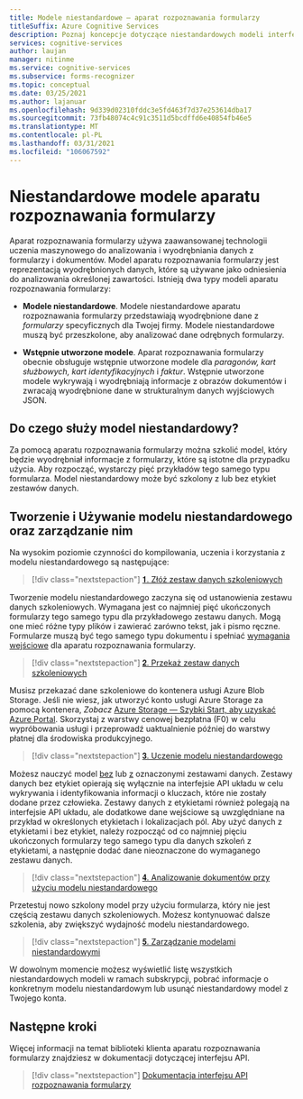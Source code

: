 ```yaml
---
title: Modele niestandardowe — aparat rozpoznawania formularzy
titleSuffix: Azure Cognitive Services
description: Poznaj koncepcje dotyczące niestandardowych modeli interfejsu API rozpoznawania formularzy — użycie i limity.
services: cognitive-services
author: laujan
manager: nitinme
ms.service: cognitive-services
ms.subservice: forms-recognizer
ms.topic: conceptual
ms.date: 03/25/2021
ms.author: lajanuar
ms.openlocfilehash: 9d339d02310fddc3e5fd463f7d37e253614dba17
ms.sourcegitcommit: 73fb48074c4c91c3511d5bcdffd6e40854fb46e5
ms.translationtype: MT
ms.contentlocale: pl-PL
ms.lasthandoff: 03/31/2021
ms.locfileid: "106067592"
---
```

# <a name="form-recognizer-custom-models"></a>Niestandardowe modele aparatu rozpoznawania formularzy

Aparat rozpoznawania formularzy używa zaawansowanej technologii uczenia maszynowego do analizowania i wyodrębniania danych z formularzy i dokumentów. Model aparatu rozpoznawania formularzy jest reprezentacją wyodrębnionych danych, które są używane jako odniesienia do analizowania określonej zawartości. Istnieją dwa typy modeli aparatu rozpoznawania formularzy:

* **Modele niestandardowe**. Modele niestandardowe aparatu rozpoznawania formularzy przedstawiają wyodrębnione dane z _formularzy_ specyficznych dla Twojej firmy. Modele niestandardowe muszą być przeszkolone, aby analizować dane odrębnych formularzy.

* **Wstępnie utworzone modele**. Aparat rozpoznawania formularzy obecnie obsługuje wstępnie utworzone modele dla _paragonów, kart służbowych, kart identyfikacyjnych_ i _faktur_. Wstępnie utworzone modele wykrywają i wyodrębniają informacje z obrazów dokumentów i zwracają wyodrębnione dane w strukturalnym danych wyjściowych JSON.

## <a name="what-does-a-custom-model-do"></a>Do czego służy model niestandardowy?

Za pomocą aparatu rozpoznawania formularzy można szkolić model, który będzie wyodrębniał informacje z formularzy, które są istotne dla przypadku użycia. Aby rozpocząć, wystarczy pięć przykładów tego samego typu formularza. Model niestandardowy może być szkolony z lub bez etykiet zestawów danych.

## <a name="create-use-and-manage-your-custom-model"></a>Tworzenie i Używanie modelu niestandardowego oraz zarządzanie nim

Na wysokim poziomie czynności do kompilowania, uczenia i korzystania z modelu niestandardowego są następujące:

> [!div class="nextstepaction"]
>[&#120783;. Złóż zestaw danych szkoleniowych](build-training-data-set.md#custom-model-input-requirements)

Tworzenie modelu niestandardowego zaczyna się od ustanowienia zestawu danych szkoleniowych. Wymagana jest co najmniej pięć ukończonych formularzy tego samego typu dla przykładowego zestawu danych. Mogą one mieć różne typy plików i zawierać zarówno tekst, jak i pismo ręczne. Formularze muszą być tego samego typu dokumentu i spełniać [wymagania wejściowe](build-training-data-set.md#custom-model-input-requirements) dla aparatu rozpoznawania formularzy.  

> [!div class="nextstepaction"]
> [&#120784;. Przekaż zestaw danych szkoleniowych](build-training-data-set.md#upload-your-training-data)

Musisz przekazać dane szkoleniowe do kontenera usługi Azure Blob Storage. Jeśli nie wiesz, jak utworzyć konto usługi Azure Storage za pomocą kontenera, *Zobacz* [Azure Storage — Szybki Start, aby uzyskać Azure Portal](../../storage/blobs/storage-quickstart-blobs-portal.md). Skorzystaj z warstwy cenowej bezpłatna (F0) w celu wypróbowania usługi i przeprowadź uaktualnienie później do warstwy płatnej dla środowiska produkcyjnego.  

> [!div class="nextstepaction"]
>[&#120785;. Uczenie modelu niestandardowego](quickstarts/client-library.md#train-a-custom-model)

Możesz nauczyć model [bez](quickstarts/client-library.md#train-a-model-without-labels) lub [z](quickstarts/client-library.md#train-a-model-with-labels) oznaczonymi zestawami danych. Zestawy danych bez etykiet opierają się wyłącznie na interfejsie API układu w celu wykrywania i identyfikowania informacji o kluczach, które nie zostały dodane przez człowieka. Zestawy danych z etykietami również polegają na interfejsie API układu, ale dodatkowe dane wejściowe są uwzględniane na przykład w określonych etykietach i lokalizacjach pól. Aby użyć danych z etykietami i bez etykiet, należy rozpocząć od co najmniej pięciu ukończonych formularzy tego samego typu dla danych szkoleń z etykietami, a następnie dodać dane nieoznaczone do wymaganego zestawu danych.  

>[!div class="nextstepaction"]
>[&#120786;. Analizowanie dokumentów przy użyciu modelu niestandardowego](quickstarts/client-library.md#analyze-forms-with-a-custom-model)

Przetestuj nowo szkolony model przy użyciu formularza, który nie jest częścią zestawu danych szkoleniowych. Możesz kontynuować dalsze szkolenia, aby zwiększyć wydajność modelu niestandardowego.  

> [!div class="nextstepaction"]
>[&#120787;. Zarządzanie modelami niestandardowymi](quickstarts/client-library.md#manage-custom-models)

W dowolnym momencie możesz wyświetlić listę wszystkich niestandardowych modeli w ramach subskrypcji, pobrać informacje o konkretnym modelu niestandardowym lub usunąć niestandardowy model z Twojego konta.

## <a name="next-steps"></a>Następne kroki

Więcej informacji na temat biblioteki klienta aparatu rozpoznawania formularzy znajdziesz w dokumentacji dotyczącej interfejsu API.

> [!div class="nextstepaction"]
> [Dokumentacja interfejsu API rozpoznawania formularzy](https://westcentralus.dev.cognitive.microsoft.com/docs/services/form-recognizer-api-v2-1-preview-3/operations/AnalyzeWithCustomForm)
>
